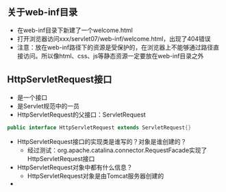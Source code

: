 ## 关于web-inf目录
- 在web-inf目录下新建了一个welcome.html
- 打开浏览器访问xxx/servlet07/web-inf/welcome.html，出现了404错误
- 注意：放在web-inf路径下的资源是受保护的，在浏览器上不能够通过路径直接访问。所以像html、css、js等静态资源一定要放在web-inf目录之外

## HttpServletRequest接口
- 是一个接口
- 是Servlet规范中的一员
- HttpServletRequest的父接口：ServletRequest
```java
public interface HttpServletRequest extends ServletRequest{}
```
- HttpServletRequest接口的实现类是谁写的？对象是谁创建的？
  - 经过测试：org.apache.catalina.connector.RequestFacade实现了HttpServletRequest接口
- HttpServletRequest对象中都有什么信息？
    - HttpServletRequest对象是由Tomcat服务器创建的
- 
